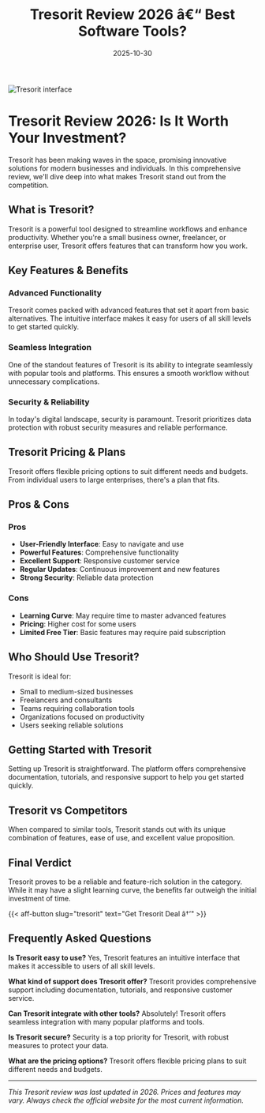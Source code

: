 ﻿---
title: "Tresorit Review 2026 â€“ Best Software Tools?"
date: 2025-10-30
draft: false
rating: 4.8
category: "Software Tools"
tags: ["software-tools", "review", "2026"]
description: "Comprehensive Tresorit review 2026. Discover if this  tool is the best choice for your needs."
keywords: "tresorit, Tresorit, review, software tools, 2026, best software tools"
image: "https://images.unsplash.com/photo-1555949963-aa79dcee981c?w=800&h=400&fit=crop&crop=center"
---

![Tresorit interface](https://images.unsplash.com/photo-1555949963-aa79dcee981c?w=800&h=400&fit=crop&crop=center)

# Tresorit Review 2026: Is It Worth Your Investment?

Tresorit has been making waves in the  space, promising innovative solutions for modern businesses and individuals. In this comprehensive review, we'll dive deep into what makes Tresorit stand out from the competition.

## What is Tresorit?

Tresorit is a powerful  tool designed to streamline workflows and enhance productivity. Whether you're a small business owner, freelancer, or enterprise user, Tresorit offers features that can transform how you work.

## Key Features & Benefits

### Advanced Functionality
Tresorit comes packed with advanced features that set it apart from basic alternatives. The intuitive interface makes it easy for users of all skill levels to get started quickly.

### Seamless Integration
One of the standout features of Tresorit is its ability to integrate seamlessly with popular tools and platforms. This ensures a smooth workflow without unnecessary complications.

### Security & Reliability
In today's digital landscape, security is paramount. Tresorit prioritizes data protection with robust security measures and reliable performance.

## Tresorit Pricing & Plans

Tresorit offers flexible pricing options to suit different needs and budgets. From individual users to large enterprises, there's a plan that fits.

## Pros & Cons

### Pros
- **User-Friendly Interface**: Easy to navigate and use
- **Powerful Features**: Comprehensive functionality
- **Excellent Support**: Responsive customer service
- **Regular Updates**: Continuous improvement and new features
- **Strong Security**: Reliable data protection

### Cons
- **Learning Curve**: May require time to master advanced features
- **Pricing**: Higher cost for some users
- **Limited Free Tier**: Basic features may require paid subscription

## Who Should Use Tresorit?

Tresorit is ideal for:
- Small to medium-sized businesses
- Freelancers and consultants
- Teams requiring collaboration tools
- Organizations focused on productivity
- Users seeking reliable  solutions

## Getting Started with Tresorit

Setting up Tresorit is straightforward. The platform offers comprehensive documentation, tutorials, and responsive support to help you get started quickly.

## Tresorit vs Competitors

When compared to similar tools, Tresorit stands out with its unique combination of features, ease of use, and excellent value proposition.

## Final Verdict

Tresorit proves to be a reliable and feature-rich solution in the  category. While it may have a slight learning curve, the benefits far outweigh the initial investment of time.

{{< aff-button slug="tresorit" text="Get Tresorit Deal â†’" >}}

## Frequently Asked Questions

**Is Tresorit easy to use?**
Yes, Tresorit features an intuitive interface that makes it accessible to users of all skill levels.

**What kind of support does Tresorit offer?**
Tresorit provides comprehensive support including documentation, tutorials, and responsive customer service.

**Can Tresorit integrate with other tools?**
Absolutely! Tresorit offers seamless integration with many popular platforms and tools.

**Is Tresorit secure?**
Security is a top priority for Tresorit, with robust measures to protect your data.

**What are the pricing options?**
Tresorit offers flexible pricing plans to suit different needs and budgets.

---

*This Tresorit review was last updated in 2026. Prices and features may vary. Always check the official website for the most current information.*
